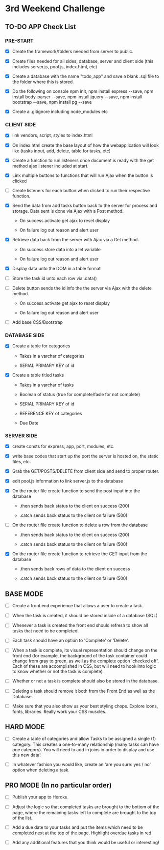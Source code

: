 # 3rd Weekend Challenge

## TO-DO APP Check List

### PRE-START


- [x] Create the framework/folders needed from server to public. 

- [x] Create files needed for all sides, database, server and client side (this includes server.js, pool.js, index.html, etc)

- [x] Create a database with the name "todo_app" and save a blank .sql file to the folder where this is stored. 

- [x] Do the following on console npm init, npm install express --save, npm install body-parser --save, npm install jquery --save, npm install bootstrap --save, npm install pg --save

- [x] Create a .gitignore including node_modules etc


### CLIENT SIDE

- [x] link vendors, script, styles to index.html

- [x] On index.html create the base layout of how the webapplication will look like (tasks input, add, delete, table for tasks, etc)

- [x] Create a function to run listeners once document is ready with the get method ajax listener included at start.  

- [x] Link multiple buttons to functions that will run Ajax when the button is clicked

- [ ] Create listeners for each button when clicked to run their respective function.

- [x] Send the data from add tasks button back to the server for process and storage. Data sent is done via Ajax with a Post method. 

    - On success activate get ajax to reset display
    
    - On failure log out reason and alert user 

- [x] Retrieve data back from the server with Ajax via a Get method.

    - On success store data into a let variable 
    
    - On failure log out reason and alert user 

- [x] Display data unto the DOM in a table format 

- [ ] Store the task id unto each row via .data()

- [ ] Delete button sends the id info the the server via Ajax with the delete method. 

    - On success activate get ajax to reset display
    
    - On failure log out reason and alert user 

- [ ] Add base CSS/Bootstrap


### DATABASE SIDE 


- [x] Create a table for categories

    - Takes in a varchar of categories

    - SERIAL PRIMARY KEY of id

- [x] Create a table titled tasks

    - Takes in a varchar of tasks
    
    - Boolean of status (true for complete/fasle for not complete)

    - SERIAL PRIMARY KEY of id

    - REFERENCE KEY of categories

    - Due Date 


### SERVER SIDE 


- [x] create consts for express, app, port, modules, etc. 

- [x] write base codes that start up the port the server is hosted on, the static files, etc. 

- [x] Grab the GET/POSTS/DELETE from client side and send to proper router. 

- [x] edit pool.js information to link server.js to the database 

- [x] On the router file create function to send the post input into the database 

    - .then sends back status to the client on success (200)
    
    - .catch sends back status to the client on failure (500)

- [ ] On the router file create function to delete a row from the database 

    - .then sends back status to the client on success (200)
    
    - .catch sends back status to the client on failure (500)
    
- [x] On the router file create function to retrieve the GET input from the database 

    - .then sends back rows of data to the client on success

    - .catch sends back status to the client on failure (500)


## BASE MODE

- [ ] Create a front end experience that allows a user to create a task.

- [ ] When the task is created, it should be stored inside of a database (SQL)

- [ ] Whenever a task is created the front end should refresh to show all tasks that need to be completed.

- [ ] Each task should have an option to 'Complete' or 'Delete'.

- [ ] When a task is complete, its visual representation should change on the front end (for example, the background of the task container could change from gray to green, as well as the complete option 'checked off'. Each of these are accomplished in CSS, but will need to hook into logic to know whether or not the task is complete)

- [ ] Whether or not a task is complete should also be stored in the database.

- [ ] Deleting a task should remove it both from the Front End as well as the Database.

- [ ] Make sure that you also show us your best styling chops. Explore icons, fonts, libraries. Really work your CSS muscles.

## HARD MODE

- [ ] Create a table of categories and allow Tasks to be assigned a single (1) category. This creates a one-to-many relationship (many tasks can have one category). You will need to add in joins in order to display and use this new data!

- [ ] In whatever fashion you would like, create an 'are you sure: yes / no' option when deleting a task.

## PRO MODE (In no particular order)

- [ ] Publish your app to Heroku.

- [ ] Adjust the logic so that completed tasks are brought to the bottom of the page, where the remaining tasks left to complete are brought to the top of the list.

- [ ] Add a due date to your tasks and put the items which need to be completed next at the top of the page. Highlight overdue tasks in red.

- [ ] Add any additional features that you think would be useful or interesting!

